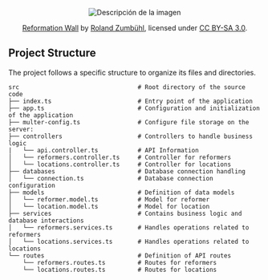 <p align="center">
  <img src="https://www.worldhistory.org/uploads/images/14847.jpg?v=1709243469-0" alt="Descripción de la imagen">
</p>

<p align="center">
  <a href="https://commons.wikimedia.org/wiki/File:ReformationsdenkmalGenf1.jpg">Reformation Wall</a> by <a href="https://www.picswiss.ch/Genf/GE-05-1.jpg">Roland Zumbühl</a>, licensed under <a href="https://creativecommons.org/licenses/by-sa/3.0/">CC BY-SA 3.0</a>.
</p>

## Project Structure

The project follows a specific structure to organize its files and directories.

```plaintext
src                                 # Root directory of the source code
├── index.ts                        # Entry point of the application
├── app.ts                          # Configuration and initialization of the application
├── multer-config.ts                # Configure file storage on the server:
├── controllers                     # Controllers to handle business logic
|   └── api.controller.ts           # API Information
│   └── reformers.controller.ts     # Controller for reformers
│   └── locations.controller.ts     # Controller for locations
├── databases                       # Database connection handling
│   └── connection.ts               # Database connection configuration
├── models                          # Definition of data models
│   └── reformer.model.ts           # Model for reformer
│   └── location.model.ts           # Model for location
├── services                        # Contains business logic and database interactions
│   └── reformers.services.ts       # Handles operations related to reformers
│   └── locations.services.ts       # Handles operations related to locations
└── routes                          # Definition of API routes
    └── reformers.routes.ts         # Routes for reformers
    └── locations.routes.ts         # Routes for locations

```
